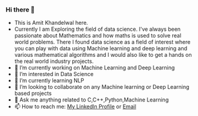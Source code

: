 ### Hi there 👋
- This is Amit Khandelwal here.
- Currently I am Exploring the field of data science. I've always been passionate about Mathematics and how maths is used to solve real world problems. There I found data science as a field of interest where you can play with data using Machine learning and deep learning and various mathematical algorithms and I would also like to get a hands on the real world industry projects.
- 🔭 I’m currently working on Machine Learning and Deep Learning
- 👀 I’m interested in Data Science
- 🌱 I’m currently learning NLP
- 💞 I’m looking to collaborate on any Machine learning or Deep Learning based projects
- 💬 Ask me anything related to C,C++,Python,Machine Learning
- 📫 How to reach me: [My Linkedln Profile](https://www.linkedin.com/in/amit-khandelwal-72216b190) or [Email](mailto:amitkhandelwal89499@gmail.com?subject=[GitHub])

<!--
**Amit89499/Amit89499** is a ✨ _special_ ✨ repository because its `README.md` (this file) appears on your GitHub profile.

